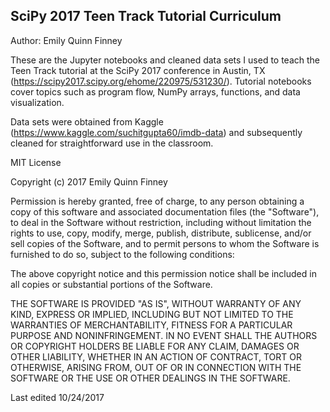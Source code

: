 ## SciPy 2017 Teen Track Tutorial Curriculum
Author: Emily Quinn Finney

These are the Jupyter notebooks and cleaned data sets I used to teach the 
Teen Track tutorial at the SciPy 2017 conference in Austin, TX 
(https://scipy2017.scipy.org/ehome/220975/531230/). Tutorial notebooks cover 
topics such as program flow, NumPy arrays, functions, and data visualization.

Data sets were obtained from Kaggle 
(https://www.kaggle.com/suchitgupta60/imdb-data) and subsequently cleaned for 
straightforward use in the classroom.



MIT License

Copyright (c) 2017 Emily Quinn Finney

Permission is hereby granted, free of charge, to any person obtaining a copy
of this software and associated documentation files (the "Software"), to deal
in the Software without restriction, including without limitation the rights
to use, copy, modify, merge, publish, distribute, sublicense, and/or sell
copies of the Software, and to permit persons to whom the Software is
furnished to do so, subject to the following conditions:

The above copyright notice and this permission notice shall be included in all
copies or substantial portions of the Software.

THE SOFTWARE IS PROVIDED "AS IS", WITHOUT WARRANTY OF ANY KIND, EXPRESS OR
IMPLIED, INCLUDING BUT NOT LIMITED TO THE WARRANTIES OF MERCHANTABILITY,
FITNESS FOR A PARTICULAR PURPOSE AND NONINFRINGEMENT. IN NO EVENT SHALL THE
AUTHORS OR COPYRIGHT HOLDERS BE LIABLE FOR ANY CLAIM, DAMAGES OR OTHER
LIABILITY, WHETHER IN AN ACTION OF CONTRACT, TORT OR OTHERWISE, ARISING FROM,
OUT OF OR IN CONNECTION WITH THE SOFTWARE OR THE USE OR OTHER DEALINGS IN THE
SOFTWARE.

Last edited 10/24/2017